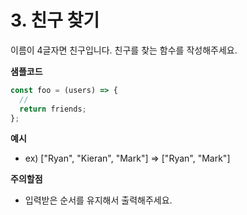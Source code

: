 # 3. 친구 찾기

이름이 4글자면 친구입니다. 친구를 찾는 함수를 작성해주세요.

**샘플코드**

```jsx
const foo = (users) => {
  //
  return friends;
};
```

**예시**

- ex) ["Ryan", "Kieran", "Mark"] => ["Ryan", "Mark"]

**주의할점**

- 입력받은 순서를 유지해서 출력해주세요.

